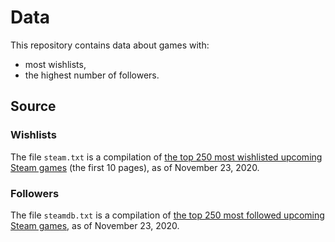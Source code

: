 # Data

This repository contains data about games with:
-   most wishlists,
-   the highest number of followers.

## Source

### Wishlists

The file `steam.txt` is a compilation of [the top 250 most wishlisted upcoming Steam games][steam-popularwishlist] (the first 10 pages), as of November 23, 2020.

### Followers

The file `steamdb.txt` is a compilation of [the top 250 most followed upcoming Steam games][steamdb-hype], as of November 23, 2020.

[steam-popularwishlist]: <https://store.steampowered.com/search/?filter=popularwishlist>
[steamdb-hype]: <https://steamdb.info/upcoming/?hype>
